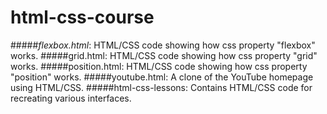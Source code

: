 # html-css-course
#####*flexbox.html*: HTML/CSS code showing how css property "flexbox" works.
#####grid.html: HTML/CSS code showing how css property "grid" works.
#####position.html: HTML/CSS code showing how css property "position" works.
#####youtube.html: A clone of the YouTube homepage using HTML/CSS.
#####html-css-lessons: Contains HTML/CSS code for recreating various interfaces.
